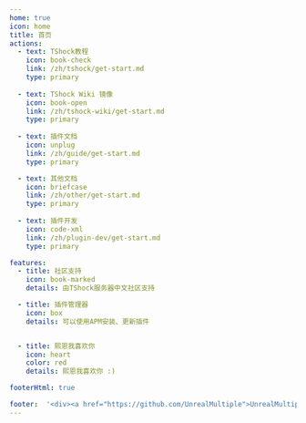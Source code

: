 ```yaml
---
home: true
icon: home
title: 首页
actions:
  - text: TShock教程
    icon: book-check
    link: /zh/tshock/get-start.md
    type: primary
  
  - text: TShock Wiki 镜像
    icon: book-open
    link: /zh/tshock-wiki/get-start.md
    type: primary
    
  - text: 插件文档
    icon: unplug
    link: /zh/guide/get-start.md
    type: primary

  - text: 其他文档
    icon: briefcase
    link: /zh/other/get-start.md
    type: primary
  
  - text: 插件开发
    icon: code-xml
    link: /zh/plugin-dev/get-start.md
    type: primary

features:
  - title: 社区支持
    icon: book-marked
    details: 由TShock服务器中文社区支持

  - title: 插件管理器
    icon: box
    details: 可以使用APM安装、更新插件


  - title: 熙恩我喜欢你
    icon: heart
    color: red
    details: 熙恩我喜欢你 :)

footerHtml: true

footer:  '<div><a href="https://github.com/UnrealMultiple">UnrealMultiple</a> | <a href="https://beian.miit.gov.cn/">闽ICP备2024057933号-1</a> | <a href="https://www.gnu.org/licenses/gpl-3.0.zh-cn.html">GPL-3.0许可证</a></div>'
---
```











